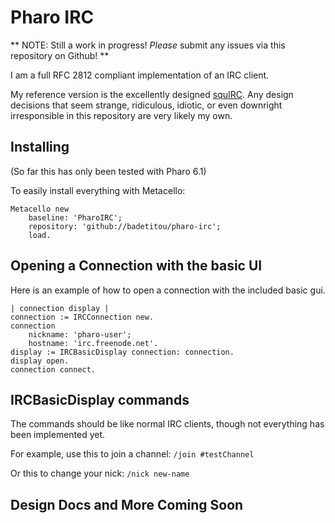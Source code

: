 # Pharo IRC #
** NOTE: Still  a work in progress! *Please* submit any issues via this repository on Github! **
  
I am a full RFC 2812 compliant implementation of an IRC client.
  
My reference version is the excellently designed [squIRC](https://github.com/hpi-swa-teaching/squIRC). Any design decisions that seem strange, ridiculous, idiotic, or even downright irresponsible in this repository are very likely my own.
  
## Installing ##
(So far this has only been tested with Pharo 6.1)
  
To easily install everything with Metacello:
```smalltalk
Metacello new
    baseline: 'PharoIRC';
    repository: 'github://badetitou/pharo-irc';
    load.
```
  
## Opening a Connection with the basic UI ##
Here is an example of how to open a connection with the included basic gui.
  
```smalltalk
| connection display |
connection := IRCConnection new.
connection
    nickname: 'pharo-user';
    hostname: 'irc.freenode.net'.
display := IRCBasicDisplay connection: connection.
display open.
connection connect.
```
## IRCBasicDisplay commands ##
The commands should be like normal IRC clients, though not everything has been implemented yet.
  
For example, use this to join a channel:
`/join #testChannel`
  
Or this to change your nick:
`/nick new-name`
  
## Design Docs and More Coming Soon ##
